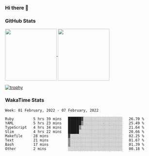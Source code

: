 ### Hi there 👋

### GitHub Stats

<a href="https://github.com/anuraghazra/github-readme-stats">
  <img align="center" height="170px" src="https://github-readme-stats.vercel.app/api/top-langs/?username=tksfjt1024&layout=compact&count_private=true&show_icons=true&show_icons=true&theme=graywhite" />
</a>
<a href="https://github.com/anuraghazra/github-readme-stats">
  <img align="center" height="170px" src="https://github-readme-stats.vercel.app/api?username=tksfjt1024&count_private=true&show_icons=true&show_icons=true&theme=graywhite" />
</a>

[![trophy](https://github-profile-trophy.vercel.app/?username=tksfjt1024)](https://github.com/ryo-ma/github-profile-trophy)

### WakaTime Stats

<!--START_SECTION:waka-->
```text
Week: 01 February, 2022 - 07 February, 2022

Ruby         5 hrs 39 mins   ██████▓░░░░░░░░░░░░░░░░░░   26.70 % 
YAML         5 hrs 23 mins   ██████▒░░░░░░░░░░░░░░░░░░   25.49 % 
TypeScript   4 hrs 34 mins   █████▒░░░░░░░░░░░░░░░░░░░   21.64 % 
Slim         4 hrs 22 mins   █████░░░░░░░░░░░░░░░░░░░░   20.66 % 
Makefile     28 mins         ▓░░░░░░░░░░░░░░░░░░░░░░░░   02.25 % 
Text         21 mins         ▒░░░░░░░░░░░░░░░░░░░░░░░░   01.67 % 
Bash         17 mins         ▒░░░░░░░░░░░░░░░░░░░░░░░░   01.39 % 
Other        2 mins          ░░░░░░░░░░░░░░░░░░░░░░░░░   00.18 % 
```
<!--END_SECTION:waka-->
